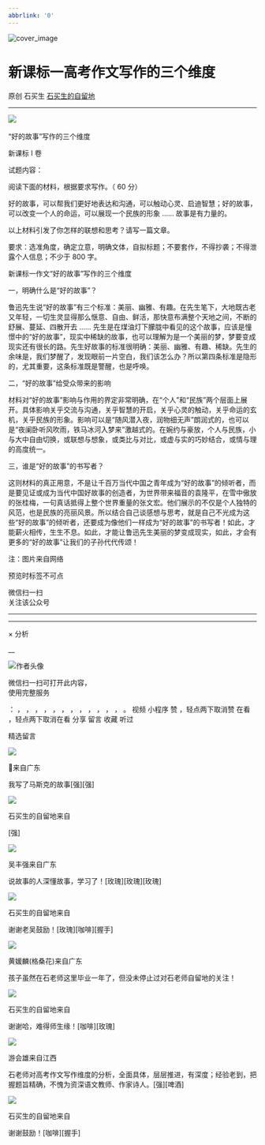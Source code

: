 ```yaml
---
abbrlink: '0'
---
```

![cover_image](http://mmbiz.qpic.cn/sz_mmbiz_jpg/hVNLue76EhictA0VpkHvMDaT1DE13Az3b1jWb4UcBSiclxkf4bFww5unVQmsMKUWXvD52O68iciaZg5X7EU9LXWTgg/0?wx_fmt=jpeg)

#  新课标一高考作文写作的三个维度

原创  石买生  [ 石买生的自留地 ](javascript:void\(0\);)

__ _ _ _ _

![](https://mmbiz.qpic.cn/sz_mmbiz_jpg/hVNLue76EhictA0VpkHvMDaT1DE13Az3bmCgR95q2bbocDP8llLzNo5vEt5pmXMDDOCIW9rTiaIk2Jdfj9SHykHw/640?wx_fmt=jpeg)
​

“好的故事”写作的三个维度

  

新课标  I  卷

试题内容：

阅读下面的材料，根据要求写作。（  60  分）

好的故事，可以帮我们更好地表达和沟通，可以触动心灵、启迪智慧；好的故事，可以改变一个人的命运，可以展现一个民族的形象  ……  故事是有力量的。

以上材料引发了你怎样的联想和思考？请写一篇文章。

要求：选准角度，确定立意，明确文体，自拟标题；不要套作，不得抄袭；不得泄露个人信息；不少于  800  字。

  

  

新课标一作文“好的故事”写作的三个维度

  

一，明确什么是“好的故事”？

鲁迅先生说“好的故事”有三个标准：美丽、幽雅、有趣。在先生笔下，大地既古老又年轻，一切生灵显得那么惬意、自由、鲜活，那快意布满整个天地之间，不断的舒展、蔓延、四散开去
……
先生是在煤油灯下朦胧中看见的这个故事，应该是憧憬中的“好的故事”，现实中稀缺的故事，也可以理解为是一个美丽的梦，梦要变成现实还有很长的路。先生好故事的标准很明确：美丽、幽雅、有趣、稀缺。先生的余味是，我们梦醒了，发现眼前一片空白，我们该怎么办？所以第四条标准是隐形的，尤其重要，这条标准既是警醒，也是呼唤。

  

二，“好的故事”给受众带来的影响

  

材料对“好的故事”影响与作用的界定非常明确，在“个人”和“民族”两个层面上展开。具体影响关乎交流与沟通，关乎智慧的开启，关乎心灵的触动，关乎命运的玄机，关乎民族的形象。影响可以是“随风潜入夜，润物细无声”朗润式的，也可以是“夜阑卧听风吹雨，铁马冰河入梦来”激越式的。在婉约与豪放，个人与民族，小与大中自由切换，或联想与想象，或类比与对比，或虚与实的巧妙结合，或情与理的高度统一。

  

三，谁是“好的故事”的书写者？

  

这则材料的真正用意，不是让千百万当代中国之青年成为“好的故事”的倾听者，而是要见证或成为当代中国好故事的创造者，为世界带来福音的袁隆平，在雪中傲放的张桂梅，一句真话抵得上整个世界重量的张文宏。他们展示的不仅是个人独特的风范，也是民族的亮丽风景。所以结合自己谈感想与思考，就是自己不光成为这些“好的故事”的倾听者，还要成为像他们一样成为“好的故事”的书写者！如此，才能薪火相传，生生不息。如此，才能让鲁迅先生美丽的梦变成现实，如此，才会有更多的“好的故事”让我们的子孙代代传颂！

  

  

注：图片来自网络

  

预览时标签不可点

微信扫一扫  
关注该公众号





****



****



×  分析

__

![作者头像](http://mmbiz.qpic.cn/mmbiz_png/hVNLue76EhibricgkQZeT964ria54dgJkqVBX9ibyvn7PmGOltlupHdVshOibeQZDSypqiaIBNKdw8cwXfXfBZkPVgVg/0?wx_fmt=png)

微信扫一扫可打开此内容，  
使用完整服务

：  ，  ，  ，  ，  ，  ，  ，  ，  ，  ，  ，  ，  。  视频  小程序  赞  ，轻点两下取消赞  在看  ，轻点两下取消在看
分享  留言  收藏  听过

精选留言

![](http://wx.qlogo.cn/mmopen/qE9MKluetOntQYEZzhOKgvBWKTmzrMdPmQ8Uq3StUex6icvQwJexZS9Rhjfa7d20Bg9A3WCR7qiabUEP4yfDwbdmkZUyGxpI3V/64)

👻来自广东

我写了马斯克的故事[强][强]

![](http://wx.qlogo.cn/mmhead/Q3auHgzwzM4ELPv9zSiaIDouClt0fOcfibXKFibPXptvGvnLVF6qUCyQg/64)

石买生的自留地来自

[强]

![](http://wx.qlogo.cn/mmopen/0csZtXb7CRWfKb2ib2riaRcHiaQdvbBFSo5XzgvJrfjPJqNiaicTNroH1HOWI7wMyLsqSDor6UK81ck8ibgnPenTwzA2ukl0oRQrMp/64)

吴丰强来自广东

说故事的人深懂故事，学习了！[玫瑰][玫瑰][玫瑰]

![](http://wx.qlogo.cn/mmhead/Q3auHgzwzM4ELPv9zSiaIDouClt0fOcfibXKFibPXptvGvnLVF6qUCyQg/64)

石买生的自留地来自

谢谢老吴鼓励！[玫瑰][咖啡][握手]

![](http://wx.qlogo.cn/mmopen/zGMQ7uVeU4UWefjBzTkibXsk3C5owQjOur5umcRcTMib0qWiarakic6TABiazcKnjhCts1cL6iayxalPDNjDY3swqJgVibwo4oMchKic/64)

黄媛麟(格桑花)来自广东

孩子虽然在石老师这里毕业一年了，但没未停止过对石老师自留地的关注！

![](http://wx.qlogo.cn/mmhead/Q3auHgzwzM4ELPv9zSiaIDouClt0fOcfibXKFibPXptvGvnLVF6qUCyQg/64)

石买生的自留地来自

谢谢哈，难得师生缘！[咖啡][玫瑰]

![](http://wx.qlogo.cn/mmopen/Qt20qX8fhAUZP552T0n1GuYNPCHQoP3ajibwev8KKpibMU7SucAvAzOqbEniblict3OYiaMwDA5jUaRhsg13Chfpt4XqXUT1jZYA9/64)

游会雄来自江西

石老师对高考作文写作维度的分析，全面具体，层层推进，有深度；经验老到，把握题旨精确，不愧为资深语文教师、作家诗人。[强][啤酒]

![](http://wx.qlogo.cn/mmhead/Q3auHgzwzM4ELPv9zSiaIDouClt0fOcfibXKFibPXptvGvnLVF6qUCyQg/64)

石买生的自留地来自

谢谢鼓励！[咖啡][握手]

